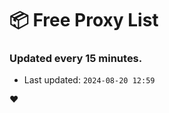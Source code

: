 # :package: Free Proxy List
### Updated every 15 minutes.

- Last updated: `2024-08-20 12:59`

:heart:
